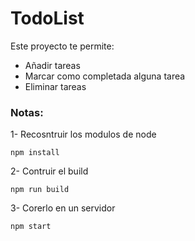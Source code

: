 # TodoList
Este proyecto te permite: 
  * Añadir tareas
  * Marcar como completada alguna tarea
  * Eliminar tareas

### Notas:

1- Recosntruir los modulos de node

```
npm install
```

2- Contruir el build

```
npm run build
```
3- Corerlo en un servidor

```
npm start
```
